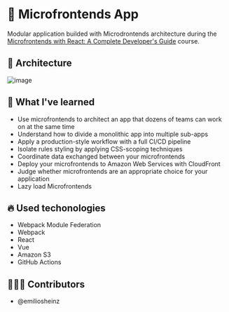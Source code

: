 
# 🧱 Microfrontends App

Modular application builded with Microdrontends architecture during the [Microfrontends with React: A Complete Developer's Guide](https://www.udemy.com/course/microfrontend-course/) course.



## 💾 Architecture

![image](https://user-images.githubusercontent.com/103655828/221702470-66c38028-19e2-4301-a2d4-f82a9a7011fd.png)

## 🧠 What I've learned

- Use microfrontends to architect an app that dozens of teams can work on at the same time
- Understand how to divide a monolithic app into multiple sub-apps
- Apply a production-style workflow with a full CI/CD pipeline
- Isolate rules styling by applying CSS-scoping techniques
- Coordinate data exchanged between your microfrontends
- Deploy your microfrontends to Amazon Web Services with CloudFront
- Judge whether microfrontends are an appropriate choice for your application
- Lazy load Microfrontends

## 🔥 Used techonologies

- Webpack Module Federation
- Webpack
- React
- Vue
- Amazon S3
- GitHub Actions

## 👨🏼‍🚀 Contributors

- @emiliosheinz

